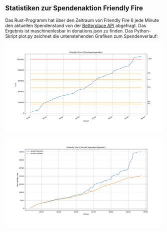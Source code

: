 ## Statistiken zur Spendenaktion Friendly Fire

Das Rust-Programm hat über den Zeitraum von Friendly Fire 6 jede Minute den aktuellen Spendenstand von der [Betterplace API](https://github.com/betterplace/betterplace_apidocs) abgefragt.
Das Ergebnis ist maschinenlesbar in donations.json zu finden.
Das Python-Skript plot.py zeichnet die untenstehenden Grafiken zum Spendenverlauf:

![Spendenverlauf](images/donations.png)

![Spender](images/donors.png)

